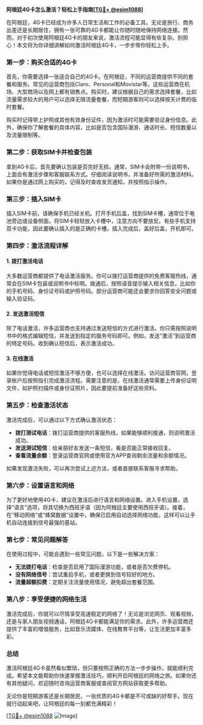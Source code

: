 **阿根廷4G卡怎么激活？轻松上手指南[[TG💪+ @esim1088](https://t.me/s/esim1088)]**

在阿根廷，4G卡已经成为许多人日常生活和工作的必备工具。无论是旅行、商务出差还是长期居住，拥有一张可靠的4G卡都能让你随时随地保持网络连接。然而，对于初次使用阿根廷4G卡的朋友来说，激活流程可能显得有些复杂。别担心！本文将为你详细讲解如何激活阿根廷4G卡，一步步带你轻松上手。

### **第一步：购买合适的4G卡**

首先，你需要选择一张适合自己的4G卡。在阿根廷，不同的运营商提供不同的套餐和服务。常见的运营商包括Claro、Personal和Movistar等。这些运营商在机场、大型商场以及网上都有销售点。购买时，建议根据自己的需求选择套餐，比如流量需求较大的用户可以选择无限流量套餐，而短期游客则可以选择按天计费的临时套餐。

购买时记得带上护照或其他有效身份证件，因为激活时可能需要验证身份信息。此外，确保你了解套餐的具体内容，比如是否包含国际漫游、通话时长、短信数量以及流量限制等。

### **第二步：获取SIM卡并检查包装**

拿到4G卡后，首先要确认包装是否完好无损。通常，SIM卡会附带一份说明书，上面会有激活步骤和客服联系方式。仔细阅读说明书，并准备好所需的激活材料。如果你是通过网上购买的，记得及时查收发货通知，并按照指示操作。

### **第三步：插入SIM卡**

插入SIM卡前，请确保手机已经关机。打开手机后盖，找到SIM卡槽，通常位于电池旁边或设备侧面。将SIM卡轻轻放入卡槽中，注意方向不要放反。有些手机支持双卡功能，因此要确认插入的是正确的卡槽。插入完成后，盖好后盖，开机即可。

### **第四步：激活流程详解**

#### **1. 拨打激活电话**
大多数运营商都提供了电话激活服务。你可以拨打运营商提供的免费客服热线，通常会在SIM卡包装或说明书中标明。拨通后，按照语音提示输入相关信息，比如你的手机号码、身份证号码或护照号码。部分运营商可能还会要求你回答安全问题或输入验证码。

#### **2. 发送激活短信**
除了电话激活，许多运营商也支持通过发送短信的方式进行激活。你只需按照说明书中的格式编辑短信，并发送到指定的服务号码即可。例如，发送“激活”到运营商的特定号码。收到确认短信后，表示激活成功。

#### **3. 在线激活**
如果你觉得电话或短信激活不够方便，也可以选择在线激活。访问运营商官网，登录账户后按照指引完成激活流程。需要注意的是，在线激活通常需要上传身份证明文件，如护照扫描件或身份证照片，因此要提前准备好这些资料。

### **第五步：检查激活状态**

激活完成后，可以通过以下方式确认激活状态：

- **拨打测试电话**：拨打运营商提供的客服热线，如果能够顺利接通，则说明激活成功。
- **发送测试短信**：给亲朋好友发送一条短信，看是否能正常接收回复。
- **查看流量余额**：登录运营商官网或使用官方APP查询剩余流量和余额情况。

如果发现激活失败，可以再次尝试上述方法，或者直接联系客服寻求帮助。

### **第六步：设置语言和网络**

为了更好地使用4G卡，建议在激活后进行语言和网络设置。进入手机设置，选择“语言”选项，将其切换为西班牙语（因为阿根廷主要使用西班牙语）。接着，在“移动网络”或“蜂窝数据”设置中，确保已启用自动选择网络功能，这样可以让手机自动连接到信号最强的基站。

### **第七步：常见问题解答**

在使用过程中，可能会遇到一些常见问题，以下是一些解决方案：

- **无法拨打电话**：检查是否启用了国际漫游功能，或者是否欠费停机。
- **没有网络信号**：尝试重启手机，或者更换到信号较好的地方。
- **流量超额扣费**：定期关注流量使用情况，避免超出套餐范围。

### **第八步：享受便捷的网络生活**

激活完成后，你就可以尽情享受高速稳定的网络了！无论是浏览网页、观看视频，还是与家人朋友视频通话，阿根廷4G卡都能满足你的需求。此外，许多运营商还提供了丰富的增值服务，比如音乐流媒体、在线教育平台等，让生活更加丰富多彩。

### **总结**

激活阿根廷4G卡虽然看似繁琐，但只要按照正确的方法一步步操作，就能顺利完成。希望本文能帮助你快速掌握激活技巧，顺利开启阿根廷的网络之旅。如果你还有其他疑问，欢迎随时咨询运营商客服或查阅官方网站获取更多帮助。

无论你是短期游客还是长期居民，一张优质的4G卡都是不可或缺的好帮手。现在就行动起来吧，让阿根廷的每一刻都充满精彩！

[[TG💪+ @esim1088](https://t.me/s/esim1088) ![Image](https://i.postimg.cc/4NQfJmqS/Snipaste-2025-05-13-00-14-12.png)]